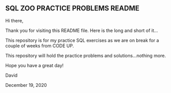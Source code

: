 <h2>SQL ZOO PRACTICE PROBLEMS README</h2>

Hi there,

Thank you for visiting this README file. Here is the long and short of it...

This repository is for my practice SQL exercises as we are on break for a couple of weeks from CODE UP.

This repository will hold the practice problems and solutions...nothing more.

Hope you have a great day!

David

December 19, 2020